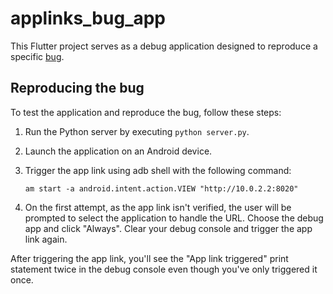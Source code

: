 # applinks_bug_app

This Flutter project serves as a debug application designed to reproduce a specific [bug](https://github.com/llfbandit/app_links/issues/118).

## Reproducing the bug

To test the application and reproduce the bug, follow these steps:

1. Run the Python server by executing `python server.py`.
2. Launch the application on an Android device.
3. Trigger the app link using adb shell with the following command:

    ```
    am start -a android.intent.action.VIEW "http://10.0.2.2:8020"
    ```
4. On the first attempt, as the app link isn't verified, the user will be prompted to select the application to handle the URL. Choose the debug app and click "Always". Clear your debug console and trigger the app link again.

After triggering the app link, you'll see the "App link triggered" print statement twice in the debug console even though you've only triggered it once.
